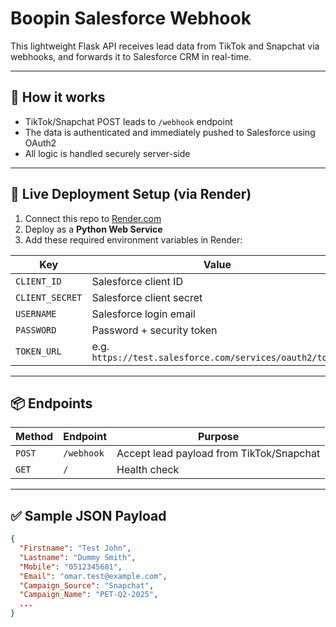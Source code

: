 # Boopin Salesforce Webhook

This lightweight Flask API receives lead data from TikTok and Snapchat via webhooks, and forwards it to Salesforce CRM in real-time.

---

## 🔧 How it works

- TikTok/Snapchat POST leads to `/webhook` endpoint
- The data is authenticated and immediately pushed to Salesforce using OAuth2
- All logic is handled securely server-side

---

## 🚀 Live Deployment Setup (via Render)

1. Connect this repo to [Render.com](https://render.com)
2. Deploy as a **Python Web Service**
3. Add these required environment variables in Render:

| Key           | Value                           |
|---------------|----------------------------------|
| `CLIENT_ID`   | Salesforce client ID            |
| `CLIENT_SECRET` | Salesforce client secret      |
| `USERNAME`    | Salesforce login email          |
| `PASSWORD`    | Password + security token       |
| `TOKEN_URL`   | e.g. `https://test.salesforce.com/services/oauth2/token` |

---

## 📦 Endpoints

| Method | Endpoint      | Purpose               |
|--------|---------------|-----------------------|
| `POST` | `/webhook`    | Accept lead payload from TikTok/Snapchat |
| `GET`  | `/`           | Health check          |

---

## ✅ Sample JSON Payload

```json
{
  "Firstname": "Test John",
  "Lastname": "Dummy Smith",
  "Mobile": "0512345681",
  "Email": "omar.test@example.com",
  "Campaign_Source": "Snapchat",
  "Campaign_Name": "PET-Q2-2025",
  ...
}
